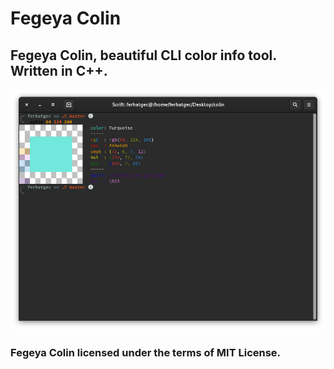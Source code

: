# Fegeya Colin
## Fegeya Colin, beautiful CLI color info tool. Written in C++.

![Oops HSV is incorrect!](resources/window.png)

### Fegeya Colin licensed under the terms of MIT License.
